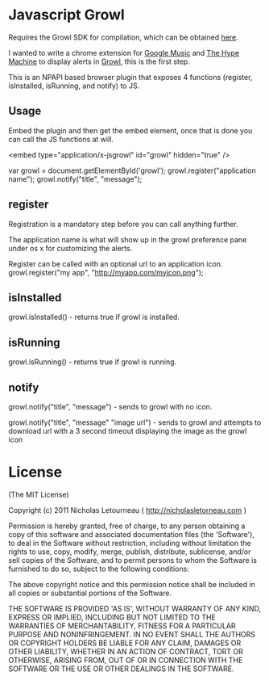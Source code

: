 Javascript Growl
================

Requires the Growl SDK for compilation, which can be obtained [here](http://growl.info/downloads_developers.php).

I wanted to write a chrome extension for [Google Music](http://music.google.com) and [The Hype Machine](http://hypem.com) to display alerts in [Growl](http://growl.info), this is the first step.

This is an NPAPI based browser plugin that exposes 4 functions (register, isInstalled, isRunning, and notify) to JS.

Usage
-----
Embed the plugin and then get the embed element, once that is done you can call the JS functions at will.

&lt;embed type="application/x-jsgrowl" id="growl" hidden="true" /&gt;

var growl = document.getElementById('growl');
growl.register("application name");
growl.notify("title", "message");

register
--------
Registration is a mandatory step before you can call anything further.

The application name is what will show up in the growl preference pane under os x for customizing the alerts.

Register can be called with an optional url to an application icon. growl.register("my app", "http://myapp.com/myicon.png");

isInstalled
-----------
growl.isInstalled() - returns true if growl is installed.

isRunning
---------
growl.isRunning() - returns true if growl is running.

notify
-----
growl.notify("title", "message") - sends to growl with no icon.

growl.notify("title", "message" "image url") - sends to growl and attempts to download url with a 3 second timeout displaying the image as the growl icon

License
=======

(The MIT License)

Copyright (c) 2011 Nicholas Letourneau ( http://nicholasletorneau.com )

Permission is hereby granted, free of charge, to any person obtaining
a copy of this software and associated documentation files (the
'Software'), to deal in the Software without restriction, including
without limitation the rights to use, copy, modify, merge, publish,
distribute, sublicense, and/or sell copies of the Software, and to
permit persons to whom the Software is furnished to do so, subject to
the following conditions:

The above copyright notice and this permission notice shall be
included in all copies or substantial portions of the Software.

THE SOFTWARE IS PROVIDED 'AS IS', WITHOUT WARRANTY OF ANY KIND,
EXPRESS OR IMPLIED, INCLUDING BUT NOT LIMITED TO THE WARRANTIES OF
MERCHANTABILITY, FITNESS FOR A PARTICULAR PURPOSE AND NONINFRINGEMENT.
IN NO EVENT SHALL THE AUTHORS OR COPYRIGHT HOLDERS BE LIABLE FOR ANY
CLAIM, DAMAGES OR OTHER LIABILITY, WHETHER IN AN ACTION OF CONTRACT,
TORT OR OTHERWISE, ARISING FROM, OUT OF OR IN CONNECTION WITH THE
SOFTWARE OR THE USE OR OTHER DEALINGS IN THE SOFTWARE.
